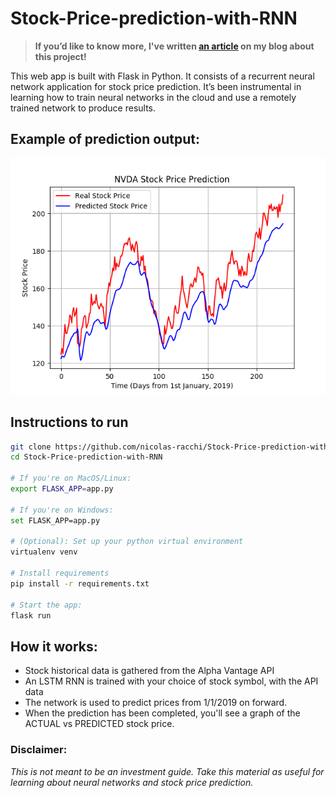 # Stock-Price-prediction-with-RNN

> **If you’d like to know more, I've written [an article](https://nicolasracchi.com/projects/stock-prediction) on my blog about this project!**

This web app is built with Flask in Python. It consists of a recurrent neural network application for stock price prediction. It’s been instrumental in learning how to train neural networks in the cloud and use a remotely trained network to produce results.

## Example of prediction output:

<div align=center><img src=nvda_prediction.png></img></div>

## Instructions to run

```bash
git clone https://github.com/nicolas-racchi/Stock-Price-prediction-with-RNN
cd Stock-Price-prediction-with-RNN

# If you're on MacOS/Linux:
export FLASK_APP=app.py

# If you're on Windows:
set FLASK_APP=app.py

# (Optional): Set up your python virtual environment
virtualenv venv

# Install requirements
pip install -r requirements.txt

# Start the app:
flask run
```

## How it works:

- Stock historical data is gathered from the Alpha Vantage API
- An LSTM RNN is trained with your choice of stock symbol, with the API data
- The network is used to predict prices from 1/1/2019 on forward.
- When the prediction has been completed, you'll see a graph of the ACTUAL vs PREDICTED stock price.

### Disclaimer:

_This is not meant to be an investment guide. Take this material as useful for learning about neural networks and stock price prediction._
